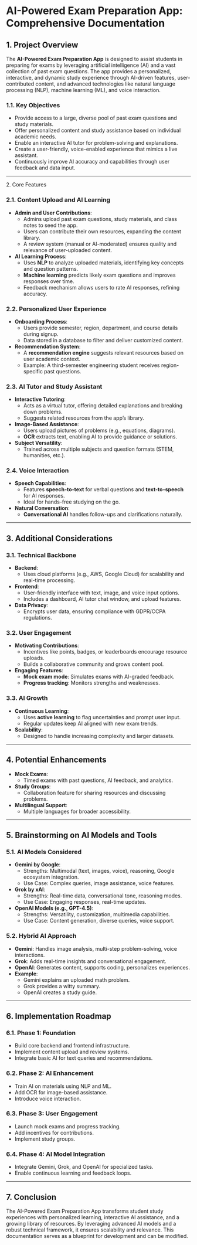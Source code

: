# AI-Powered Exam Preparation App: Comprehensive Documentation

## 1. Project Overview

The **AI-Powered Exam Preparation App** is designed to assist students in preparing for exams by leveraging artificial intelligence (AI) and a vast collection of past exam questions. The app provides a personalized, interactive, and dynamic study experience through AI-driven features, user-contributed content, and advanced technologies like natural language processing (NLP), machine learning (ML), and voice interaction.

### 1.1. Key Objectives

- Provide access to a large, diverse pool of past exam questions and study materials.
- Offer personalized content and study assistance based on individual academic needs.
- Enable an interactive AI tutor for problem-solving and explanations.
- Create a user-friendly, voice-enabled experience that mimics a live assistant.
- Continuously improve AI accuracy and capabilities through user feedback and data input.

---

2\. Core Features

### 2.1. Content Upload and AI Learning

- **Admin and User Contributions**:
  - Admins upload past exam questions, study materials, and class notes to seed the app.
  - Users can contribute their own resources, expanding the content library.
  - A review system (manual or AI-moderated) ensures quality and relevance of user-uploaded content.
- **AI Learning Process**:
  - Uses **NLP** to analyze uploaded materials, identifying key concepts and question patterns.
  - **Machine learning** predicts likely exam questions and improves responses over time.
  - Feedback mechanism allows users to rate AI responses, refining accuracy.

### 2.2. Personalized User Experience

- **Onboarding Process**:
  - Users provide semester, region, department, and course details during signup.
  - Data stored in a database to filter and deliver customized content.
- **Recommendation System**:
  - A **recommendation engine** suggests relevant resources based on user academic context.
  - Example: A third-semester engineering student receives region-specific past questions.

### 2.3. AI Tutor and Study Assistant

- **Interactive Tutoring**:
  - Acts as a virtual tutor, offering detailed explanations and breaking down problems.
  - Suggests related resources from the app’s library.
- **Image-Based Assistance**:
  - Users upload pictures of problems (e.g., equations, diagrams).
  - **OCR** extracts text, enabling AI to provide guidance or solutions.
- **Subject Versatility**:
  - Trained across multiple subjects and question formats (STEM, humanities, etc.).

### 2.4. Voice Interaction

- **Speech Capabilities**:
  - Features **speech-to-text** for verbal questions and **text-to-speech** for AI responses.
  - Ideal for hands-free studying on the go.
- **Natural Conversation**:
  - **Conversational AI** handles follow-ups and clarifications naturally.

---

## 3. Additional Considerations

### 3.1. Technical Backbone

- **Backend**:
  - Uses cloud platforms (e.g., AWS, Google Cloud) for scalability and real-time processing.
- **Frontend**:
  - User-friendly interface with text, image, and voice input options.
  - Includes a dashboard, AI tutor chat window, and upload features.
- **Data Privacy**:
  - Encrypts user data, ensuring compliance with GDPR/CCPA regulations.

### 3.2. User Engagement

- **Motivating Contributions**:
  - Incentives like points, badges, or leaderboards encourage resource uploads.
  - Builds a collaborative community and grows content pool.
- **Engaging Features**:
  - **Mock exam mode**: Simulates exams with AI-graded feedback.
  - **Progress tracking**: Monitors strengths and weaknesses.

### 3.3. AI Growth

- **Continuous Learning**:
  - Uses **active learning** to flag uncertainties and prompt user input.
  - Regular updates keep AI aligned with new exam trends.
- **Scalability**:
  - Designed to handle increasing complexity and larger datasets.

---

## 4. Potential Enhancements

- **Mock Exams**:
  - Timed exams with past questions, AI feedback, and analytics.
- **Study Groups**:
  - Collaboration feature for sharing resources and discussing problems.
- **Multilingual Support**:
  - Multiple languages for broader accessibility.

---

## 5. Brainstorming on AI Models and Tools

### 5.1. AI Models Considered

- **Gemini by Google**:
  - Strengths: Multimodal (text, images, voice), reasoning, Google ecosystem integration.
  - Use Case: Complex queries, image assistance, voice features.
- **Grok by xAI**:
  - Strengths: Real-time data, conversational tone, reasoning modes.
  - Use Case: Engaging responses, real-time updates.
- **OpenAI Models (e.g., GPT-4.5)**:
  - Strengths: Versatility, customization, multimedia capabilities.
  - Use Case: Content generation, diverse queries, voice support.

### 5.2. Hybrid AI Approach

- **Gemini**: Handles image analysis, multi-step problem-solving, voice interactions.
- **Grok**: Adds real-time insights and conversational engagement.
- **OpenAI**: Generates content, supports coding, personalizes experiences.
- **Example**:
  - Gemini explains an uploaded math problem.
  - Grok provides a witty summary.
  - OpenAI creates a study guide.

---

## 6. Implementation Roadmap

### 6.1. Phase 1: Foundation

- Build core backend and frontend infrastructure.
- Implement content upload and review systems.
- Integrate basic AI for text queries and recommendations.

### 6.2. Phase 2: AI Enhancement

- Train AI on materials using NLP and ML.
- Add OCR for image-based assistance.
- Introduce voice interaction.

### 6.3. Phase 3: User Engagement

- Launch mock exams and progress tracking.
- Add incentives for contributions.
- Implement study groups.

### 6.4. Phase 4: AI Model Integration

- Integrate Gemini, Grok, and OpenAI for specialized tasks.
- Enable continuous learning and feedback loops.

---

## 7. Conclusion

The AI-Powered Exam Preparation App transforms student study experiences with personalized learning, interactive AI assistance, and a growing library of resources. By leveraging advanced AI models and a robust technical framework, it ensures scalability and relevance. This documentation serves as a blueprint for development and can be modified.
